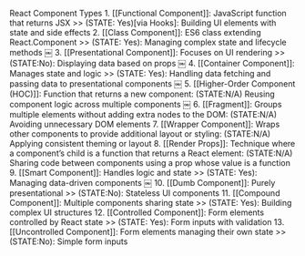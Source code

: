 React Component Types
	1.	[[Functional Component]]: JavaScript function that returns JSX >> (STATE: Yes)[via Hooks]: Building UI elements with state and side effects
	2.	[[Class Component]]: ES6 class extending React.Component >> (STATE: Yes): Managing complex state and lifecycle methods ￼
	3.	[[Presentational Component]]: Focuses on UI rendering >> (STATE:No): Displaying data based on props ￼
	4.	[[Container Component]]: Manages state and logic >> (STATE: Yes): Handling data fetching and passing data to presentational components ￼
	5.	[[Higher-Order Component (HOC)]]: Function that returns a new component: (STATE:N/A) Reusing component logic across multiple components ￼
	6.	[[Fragment]]: Groups multiple elements without adding extra nodes to the DOM: (STATE:N/A) Avoiding unnecessary DOM elements
	7.	[[Wrapper Component]]: Wraps other components to provide additional layout or styling: (STATE:N/A) Applying consistent theming or layout
	8.	[[Render Props]]: Technique where a component’s child is a function that returns a React element: (STATE:N/A) Sharing code between components using a prop whose value is a function
	9.	[[Smart Component]]: Handles logic and state >> (STATE: Yes): Managing data-driven components ￼
	10.	[[Dumb Component]]: Purely presentational >> (STATE:No): Stateless UI components
	11.	[[Compound Component]]: Multiple components sharing state >> (STATE: Yes): Building complex UI structures
	12.	[[Controlled Component]]: Form elements controlled by React state >> (STATE: Yes): Form inputs with validation
	13.	[[Uncontrolled Component]]: Form elements managing their own state >> (STATE:No): Simple form inputs
